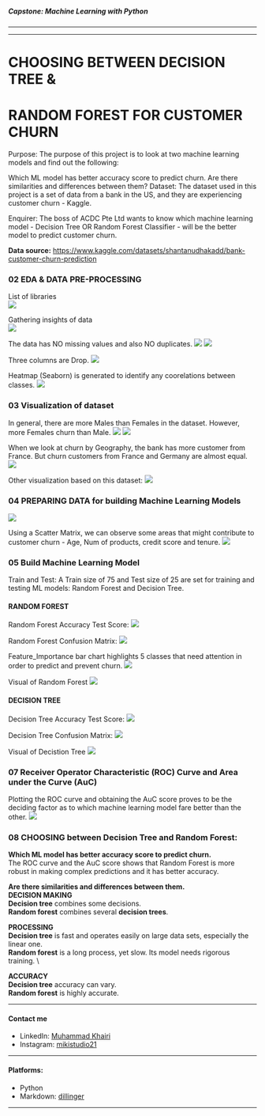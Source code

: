 ##### Capstone: Machine Learning with Python
---
---
# CHOOSING BETWEEN DECISION TREE & 
# RANDOM FOREST FOR CUSTOMER CHURN

Purpose:
The purpose of this project is to look at two machine learning models and find out the following:

Which ML model has better accuracy score to predict churn.
Are there similarities and differences between them?
Dataset:
The dataset used in this project is a set of data from a bank in the US, and they are experiencing customer churn - Kaggle.

Enquirer:
The boss of ACDC Pte Ltd wants to know which machine learning model - Decision Tree OR Random Forest Classifier - will be the better model to predict customer churn.

**Data source:**
https://www.kaggle.com/datasets/shantanudhakadd/bank-customer-churn-prediction

### 02 EDA & DATA PRE-PROCESSING
List of libraries \
![](13-import-library.png)

Gathering insights of data \
![](14-data-overview.png)

The data has NO missing values and also NO duplicates.
![](16-missing-values.png)
![](17-no-duplicates.png)

Three columns are Drop.
![](18-drop-3-columns.png)

Heatmap (Seaborn) is generated to identify any coorelations between classes.
![](01-Heatmap.jpg)

### 03 Visualization of dataset
In general, there are more Males than Females in the dataset. However, more Females churn than Male.
![](02-No-of-Females-and-Males.jpg)
![](03-Gender-Exited.png)

When we look at churn by Geography, the bank has more customer from France. But churn customers from France and Germany are almost equal.
![](04-Geography-Exited.png)

Other visualization based on this dataset:
![](05-3x3-Subplot.jpg)

### 04 PREPARING DATA for building Machine Learning Models
![](15-preparing-data.png)

Using a Scatter Matrix, we can observe some areas that might contribute to customer churn - Age, Num of products, credit score and tenure.
![](06-Scatter-Matrix.jpg)

### 05 Build Machine Learning Model
Train and Test:
A Train size of 75 and Test size of 25 are set for training and testing ML models: Random Forest and Decision Tree.

#### RANDOM FOREST
Random Forest Accuracy Test Score:
![](19-rfc-accuracy-test.png)

Random Forest Confusion Matrix:
![](07-CM-Random-Forest.jpg)

Feature_Importance bar chart highlights 5 classes that need attention in order to predict and prevent churn.
![](08-Feature-Importance.jpg)

Visual of Random Forest
![](09-Random-Forest-Tree.jpg)

#### DECISION TREE
Decision Tree Accuracy Test Score:
![](20-dt-accuracy-test.png)

Decision Tree Confusion Matrix:
![](10-CM-Decision-Tree.jpg)

Visual of Decistion Tree
![](11-Decision-Tree.jpg)

### 07 Receiver Operator Characteristic (ROC) Curve and Area under the Curve (AuC)
Plotting the ROC curve and obtaining the AuC score proves to be the deciding factor as to which machine learning model fare better than the other.
![](12-ROC-Curve.jpg)

### 08 CHOOSING between Decision Tree and Random Forest:

**Which ML model has better accuracy score to predict churn.** \
The ROC curve and the AuC score shows that Random Forest is more robust in making complex predictions and it has better accuracy.

**Are there similarities and differences between them.** \
**DECISION MAKING** \
**Decision tree** combines some decisions.  \
**Random forest** combines several **decision trees**. 

**PROCESSING** \
**Decision tree** is fast and operates easily on large data sets, especially the linear one. \
**Random forest** is a long process, yet slow. Its model needs rigorous training. \

**ACCURACY** \
**Decision tree** accuracy can vary. \
**Random forest** is highly accurate.

---

#### Contact me
- LinkedIn: [Muhammad Khairi](www.linkedin.com/in/muhammd-khairi-boyani-10694061)
- Instagram: [mikistudio21](https://www.instagram.com/mikistudio21/)

---
#### Platforms:
- Python
- Markdown: [dillinger](https://dillinger.io)

---


